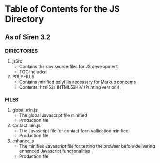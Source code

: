# Table of Contents for the JS Directory #
## As of Siren 3.2 ##

### DIRECTORIES ###
1. jsSrc
	- Contains the raw source files for JS development
	- TOC Included
2. POLYFILLS
	- Contains minified polyfills necessary for Markup concerns
	- Contents: html5.js (HTML5SHIV (Printing version)), 

### FILES ###
1. global.min.js
	- The global Javascript file minified
	- Production file
2. contact.min.js
	- The Javascript file for contact form vallidation minified
	- Production file
3. enhance.js
	- The minified Javascript file for testing the browser before delivering enhanced Javascript functionalities
	- Production file